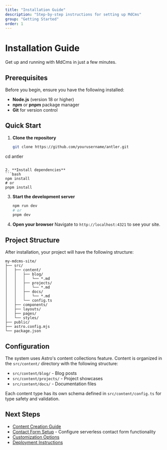```yaml
---
title: "Installation Guide"
description: "Step-by-step instructions for setting up MdCms"
group: "Getting Started"
order: 1
---
```


# Installation Guide

Get up and running with MdCms in just a few minutes.

## Prerequisites

Before you begin, ensure you have the following installed:

- **Node.js** (version 18 or higher)
- **npm** or **pnpm** package manager
- **Git** for version control

## Quick Start

1. **Clone the repository**
   ```bash
   git clone https://github.com/yourusername/antler.git
cd antler
   ```

2. **Install dependencies**
   ```bash
   npm install
   # or
   pnpm install
   ```

3. **Start the development server**
   ```bash
   npm run dev
   # or
   pnpm dev
   ```

4. **Open your browser**
   Navigate to `http://localhost:4321` to see your site.

## Project Structure

After installation, your project will have the following structure:

```
my-mdcms-site/
├── src/
│   ├── content/
│   │   ├── blog/
│   │   │   └── *.md
│   │   ├── projects/
│   │   │   └── *.md
│   │   ├── docs/
│   │   │   └── *.md
│   │   └── config.ts
│   ├── components/
│   ├── layouts/
│   ├── pages/
│   └── styles/
├── public/
├── astro.config.mjs
└── package.json
```

## Configuration

The system uses Astro's content collections feature. Content is organized in the `src/content/` directory with the following structure:

- `src/content/blog/` - Blog posts
- `src/content/projects/` - Project showcases  
- `src/content/docs/` - Documentation files

Each content type has its own schema defined in `src/content/config.ts` for type safety and validation.

## Next Steps

- [Content Creation Guide](./content-creation)
- [Contact Form Setup](./contact-form-setup) - Configure serverless contact form functionality
- [Customization Options](./customization)
- [Deployment Instructions](./deployment)